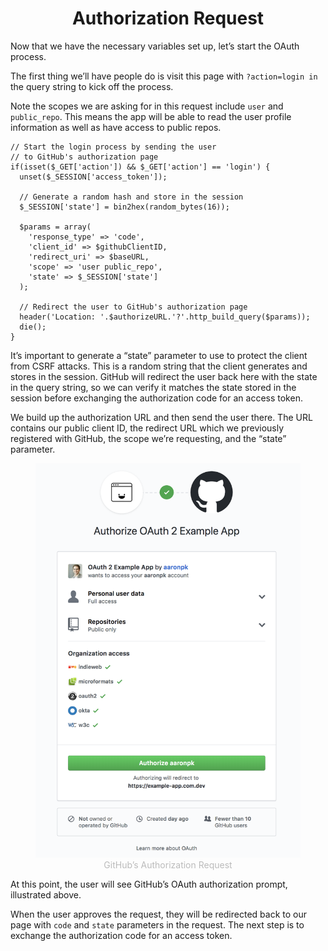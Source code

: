 <h1 align="center">Authorization Request</h1>

Now that we have the necessary variables set up, let’s start the OAuth process.

The first thing we’ll have people do is visit this page with `?action=login in` the query string to kick off the process.

Note the scopes we are asking for in this request include `user` and `public_repo`. This means the app will be able to read the user profile information as well as have access to public repos.

```
// Start the login process by sending the user
// to GitHub's authorization page
if(isset($_GET['action']) && $_GET['action'] == 'login') {
  unset($_SESSION['access_token']);

  // Generate a random hash and store in the session
  $_SESSION['state'] = bin2hex(random_bytes(16));

  $params = array(
    'response_type' => 'code',
    'client_id' => $githubClientID,
    'redirect_uri' => $baseURL,
    'scope' => 'user public_repo',
    'state' => $_SESSION['state']
  );

  // Redirect the user to GitHub's authorization page
  header('Location: '.$authorizeURL.'?'.http_build_query($params));
  die();
}
```

It’s important to generate a “state” parameter to use to protect the client from CSRF attacks. This is a random string that the client generates and stores in the session. GitHub will redirect the user back here with the state in the query string, so we can verify it matches the state stored in the session before exchanging the authorization code for an access token.

We build up the authorization URL and then send the user there. The URL contains our public client ID, the redirect URL which we previously registered with GitHub, the scope we’re requesting, and the “state” parameter.

<p align="center"  style="width:100%">
    <figure align="center">
        <img src="./image1.png" alt="">
        <figcaption style="font-size:14px;color:#bbb">GitHub’s Authorization Request</figcaption>
    </figure>
</p>

At this point, the user will see GitHub’s OAuth authorization prompt, illustrated above.

When the user approves the request, they will be redirected back to our page with `code` and `state` parameters in the request. The next step is to exchange the authorization code for an access token.
